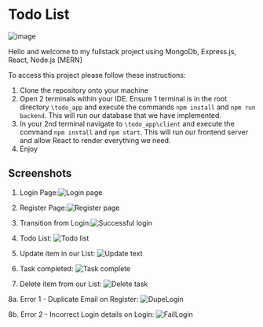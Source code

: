 # Todo List

![image](https://user-images.githubusercontent.com/63204104/208532194-59525996-2ac6-4a34-ac52-e826dbe72c9a.png)

Hello and welcome to my fullstack project using MongoDb, Express.js, React, Node.js [MERN]

To access this project please follow these instructions:

1. Clone the repository onto your machine
2. Open 2 terminals within your IDE. Ensure 1 terminal is in the root directory `\todo_app` and execute the commands `npm install` and `npm run backend`. This will run our database that we have implemented.
3. In your 2nd terminal navigate to `\todo_app\client` and execute the command `npm install` and `npm start`. This will run our frontend server and allow React to render everything we need.
4. Enjoy

## Screenshots

1. Login Page:![Login page](https://user-images.githubusercontent.com/63204104/208815646-48e8532d-32d5-4fa6-ad18-fbe46091625c.png)

2. Register Page:![Register page](https://user-images.githubusercontent.com/63204104/208815746-2af42f5e-b6aa-41a1-8ac0-03b713a0ef44.png)

3. Transition from Login:![Successful login](https://user-images.githubusercontent.com/63204104/208815938-72cf78dc-d140-452c-8e7d-aa9de8816883.png)

4. Todo List: ![Todo list](https://user-images.githubusercontent.com/63204104/208815982-13dbf3bc-5984-4fc5-992e-94af09cf0b6e.png)

5. Update item in our List: ![Update text](https://user-images.githubusercontent.com/63204104/208815992-12e4807d-b02b-4c2f-8cc0-c6ebfc22f736.png)

6. Task completed: ![Task complete](https://user-images.githubusercontent.com/63204104/208816088-58f55abd-fd02-41ab-9a25-37fb73adc9da.png)

7. Delete item from our List: ![Delete task](https://user-images.githubusercontent.com/63204104/208816108-eafce31d-6c73-4c81-a5ff-9f76e6683c34.png)

8a. Error 1 - Duplicate Email on Register: ![DupeLogin](https://user-images.githubusercontent.com/63204104/208816173-89a37c91-1db3-4c3b-af42-8298ecc6c2ea.png)

8b. Error 2 - Incorrect Login details on Login: ![FailLogin](https://user-images.githubusercontent.com/63204104/208816215-a2de8be7-299b-474b-98fa-320b60b70d5e.png)


